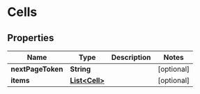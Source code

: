 

# Cells

## Properties

Name | Type | Description | Notes
------------ | ------------- | ------------- | -------------
**nextPageToken** | **String** |  |  [optional]
**items** | [**List&lt;Cell&gt;**](Cell.md) |  |  [optional]



